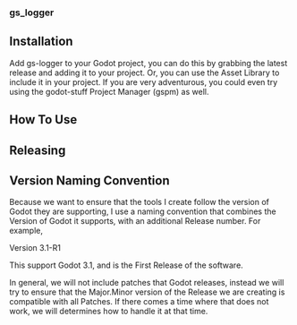 ### gs_logger

## Installation
Add gs-logger to your Godot project, you can do this by grabbing the latest release and adding it to your project. Or, you can use the Asset Library to include it in your project. If you are very adventurous, you could even try using the godot-stuff Project Manager (gspm) as well.

## How To Use

## Releasing


## Version Naming Convention
Because we want to ensure that the tools I create follow the version of Godot they are supporting, I use a naming convention that combines the Version of Godot it supports, with an additional Release number. For example,

Version 3.1-R1

This support Godot 3.1, and is the First Release of the software.

In general, we will not include patches that Godot releases, instead we will try to ensure that the Major.Minor version of the Release we are creating is compatible with all Patches. If there comes a time where that does not work, we will determines how to handle it at that time.

